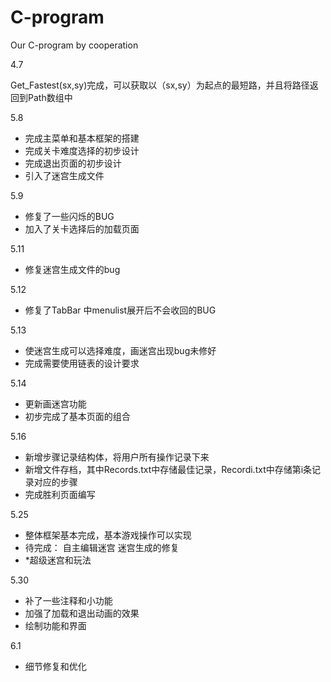 # C-program

Our C-program by cooperation

4.7

Get_Fastest(sx,sy)完成，可以获取以（sx,sy）为起点的最短路，并且将路径返回到Path数组中

5.8

- 完成主菜单和基本框架的搭建
- 完成关卡难度选择的初步设计
- 完成退出页面的初步设计
- 引入了迷宫生成文件

5.9

- 修复了一些闪烁的BUG
- 加入了关卡选择后的加载页面

5.11

- 修复迷宫生成文件的bug

5.12

- 修复了TabBar 中menulist展开后不会收回的BUG

5.13

- 使迷宫生成可以选择难度，画迷宫出现bug未修好
- 完成需要使用链表的设计要求

5.14

- 更新画迷宫功能
- 初步完成了基本页面的组合

5.16

- 新增步骤记录结构体，将用户所有操作记录下来
- 新增文件存档，其中Records.txt中存储最佳记录，Recordi.txt中存储第i条记录对应的步骤
- 完成胜利页面编写

5.25

- 整体框架基本完成，基本游戏操作可以实现
- 待完成：
  自主编辑迷宫
  迷宫生成的修复
- *超级迷宫和玩法

5.30

- 补了一些注释和小功能
- 加强了加载和退出动画的效果
- 绘制功能和界面

6.1

- 细节修复和优化

